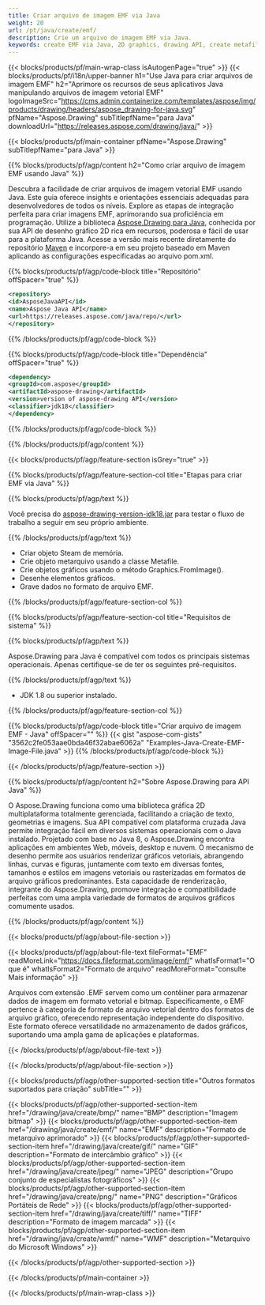 ```yaml
---
title: Criar arquivo de imagem EMF via Java
weight: 20
url: /pt/java/create/emf/
description: Crie um arquivo de imagem EMF via Java.
keywords: create EMF via Java, 2D graphics, drawing API, create metafile in Java, Drawing para Java, save EMF image file, cross-platform 2D graphic library, Metafile class, vector graphics drawing, draw line, EMF image file, Graphics file formats
---
```


{{< blocks/products/pf/main-wrap-class isAutogenPage="true" >}}
{{< blocks/products/pf/i18n/upper-banner h1="Use Java para criar arquivos de imagem EMF" h2="Aprimore os recursos de seus aplicativos Java manipulando arquivos de imagem vetorial EMF" logoImageSrc="https://cms.admin.containerize.com/templates/aspose/img/products/drawing/headers/aspose_drawing-for-java.svg" pfName="Aspose.Drawing" subTitlepfName="para Java" downloadUrl="https://releases.aspose.com/drawing/java/" >}}

{{< blocks/products/pf/main-container pfName="Aspose.Drawing" subTitlepfName="para Java" >}}


{{% blocks/products/pf/agp/content h2="Como criar arquivo de imagem EMF usando Java" %}}

Descubra a facilidade de criar arquivos de imagem vetorial EMF usando Java. Este guia oferece insights e orientações essenciais adequadas para desenvolvedores de todos os níveis. Explore as etapas de integração perfeita para criar imagens EMF, aprimorando sua proficiência em programação. Utilize a biblioteca [Aspose.Drawing para Java](https://products.aspose.com/drawing/java), conhecida por sua API de desenho gráfico 2D rica em recursos, poderosa e fácil de usar para a plataforma Java. Acesse a versão mais recente diretamente do repositório [Maven](https://releases.aspose.com/java/repo/com/aspose/aspose-drawing/) e incorpore-a em seu projeto baseado em Maven aplicando as configurações especificadas ao arquivo pom.xml.

{{% blocks/products/pf/agp/code-block title="Repositório" offSpacer="true" %}}

```xml
<repository>
<id>AsposeJavaAPI</id>
<name>Aspose Java API</name>
<url>https://releases.aspose.com/java/repo/</url>
</repository>
```

{{% /blocks/products/pf/agp/code-block %}}

{{% blocks/products/pf/agp/code-block title="Dependência" offSpacer="true" %}}

```xml
<dependency>
<groupId>com.aspose</groupId>
<artifactId>aspose-drawing</artifactId>
<version>version of aspose-drawing API</version>
<classifier>jdk18</classifier>
</dependency>
```

{{% /blocks/products/pf/agp/code-block %}}

{{% /blocks/products/pf/agp/content %}}


{{< blocks/products/pf/agp/feature-section isGrey="true" >}}

{{% blocks/products/pf/agp/feature-section-col title="Etapas para criar EMF via Java" %}}

{{% blocks/products/pf/agp/text %}}

Você precisa do [aspose-drawing-version-jdk18.jar](https://releases.aspose.com/drawing/java/) para testar o fluxo de trabalho a seguir em seu próprio ambiente.

{{% /blocks/products/pf/agp/text %}}

+ Criar objeto Steam de memória.
+ Crie objeto metarquivo usando a classe Metafile.
+ Crie objetos gráficos usando o método Graphics.FromImage().
+ Desenhe elementos gráficos.
+ Grave dados no formato de arquivo EMF.

{{% /blocks/products/pf/agp/feature-section-col %}}

{{% blocks/products/pf/agp/feature-section-col title="Requisitos de sistema" %}}

{{% blocks/products/pf/agp/text %}}

Aspose.Drawing para Java é compatível com todos os principais sistemas operacionais. Apenas certifique-se de ter os seguintes pré-requisitos.

{{% /blocks/products/pf/agp/text %}}

- JDK 1.8 ou superior instalado.

{{% /blocks/products/pf/agp/feature-section-col %}}

{{% blocks/products/pf/agp/code-block title="Criar arquivo de imagem EMF - Java" offSpacer="" %}}
{{< gist "aspose-com-gists" "3562c2fe053aae0bda46f32abae6062a" "Examples-Java-Create-EMF-Image-File.java" >}}
{{% /blocks/products/pf/agp/code-block %}}

{{< /blocks/products/pf/agp/feature-section >}}


<!-- aboutfile Starts -->

{{% blocks/products/pf/agp/content h2="Sobre Aspose.Drawing para API Java" %}}

O Aspose.Drawing funciona como uma biblioteca gráfica 2D multiplataforma totalmente gerenciada, facilitando a criação de texto, geometrias e imagens. Sua API compatível com plataforma cruzada Java permite integração fácil em diversos sistemas operacionais com o Java instalado. Projetado com base no Java 8, o Aspose.Drawing encontra aplicações em ambientes Web, móveis, desktop e nuvem. O mecanismo de desenho permite aos usuários renderizar gráficos vetoriais, abrangendo linhas, curvas e figuras, juntamente com texto em diversas fontes, tamanhos e estilos em imagens vetoriais ou rasterizadas em formatos de arquivo gráficos predominantes. Esta capacidade de renderização, integrante do Aspose.Drawing, promove integração e compatibilidade perfeitas com uma ampla variedade de formatos de arquivos gráficos comumente usados.

{{% /blocks/products/pf/agp/content %}}


{{< blocks/products/pf/agp/about-file-section >}}

{{< blocks/products/pf/agp/about-file-text fileFormat="EMF" readMoreLink="https://docs.fileformat.com/image/emf/" whatIsFormat1="O que é" whatIsFormat2="Formato de arquivo" readMoreFormat="consulte Mais informação" >}}

Arquivos com extensão .EMF servem como um contêiner para armazenar dados de imagem em formato vetorial e bitmap. Especificamente, o EMF pertence à categoria de formato de arquivo vetorial dentro dos formatos de arquivo gráfico, oferecendo representação independente do dispositivo. Este formato oferece versatilidade no armazenamento de dados gráficos, suportando uma ampla gama de aplicações e plataformas.

{{< /blocks/products/pf/agp/about-file-text >}}

{{< /blocks/products/pf/agp/about-file-section >}}

<!-- aboutfile Ends -->


{{< blocks/products/pf/agp/other-supported-section title="Outros formatos suportados para criação" subTitle="" >}}

{{< blocks/products/pf/agp/other-supported-section-item href="/drawing/java/create/bmp/" name="BMP" description="Imagem bitmap" >}}
{{< blocks/products/pf/agp/other-supported-section-item href="/drawing/java/create/emf/" name="EMF" description="Formato de metarquivo aprimorado" >}}
{{< blocks/products/pf/agp/other-supported-section-item href="/drawing/java/create/gif/" name="GIF" description="Formato de intercâmbio gráfico" >}}
{{< blocks/products/pf/agp/other-supported-section-item href="/drawing/java/create/jpeg/" name="JPEG" description="Grupo conjunto de especialistas fotográficos" >}}
{{< blocks/products/pf/agp/other-supported-section-item href="/drawing/java/create/png/" name="PNG" description="Gráficos Portáteis de Rede" >}}
{{< blocks/products/pf/agp/other-supported-section-item href="/drawing/java/create/tiff/" name="TIFF" description="Formato de imagem marcada" >}}
{{< blocks/products/pf/agp/other-supported-section-item href="/drawing/java/create/wmf/" name="WMF" description="Metarquivo do Microsoft Windows" >}}


{{< /blocks/products/pf/agp/other-supported-section >}}

{{< /blocks/products/pf/main-container >}}

{{< /blocks/products/pf/main-wrap-class >}}
